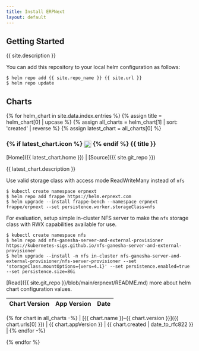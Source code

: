 ```yaml
---
title: Install ERPNext
layout: default
---
```


## Getting Started

{{ site.description }}

You can add this repository to your local helm configuration as follows:

```console
$ helm repo add {{ site.repo_name }} {{ site.url }}
$ helm repo update
```

## Charts

{% for helm_chart in site.data.index.entries %}
{% assign title = helm_chart[0] | upcase %}
{% assign all_charts = helm_chart[1] | sort: 'created' | reverse %}
{% assign latest_chart = all_charts[0] %}

<h3>
  {% if latest_chart.icon %}
  <img src="{{ latest_chart.icon }}" style="height:1.2em;vertical-align: middle;" />
  {% endif %}
  {{ title }}
</h3>

[Home]({{ latest_chart.home }}) \| [Source]({{ site.git_repo }})

{{ latest_chart.description }}

Use valid storage class with access mode ReadWriteMany instead of `nfs`

```console
$ kubectl create namespace erpnext
$ helm repo add frappe https://helm.erpnext.com
$ helm upgrade --install frappe-bench --namespace erpnext frappe/erpnext --set persistence.worker.storageClass=nfs
```

For evaluation, setup simple in-cluster NFS server to make the `nfs` storage class with RWX capabilities available for use.

```console
$ kubectl create namespace nfs
$ helm repo add nfs-ganesha-server-and-external-provisioner https://kubernetes-sigs.github.io/nfs-ganesha-server-and-external-provisioner
$ helm upgrade --install -n nfs in-cluster nfs-ganesha-server-and-external-provisioner/nfs-server-provisioner --set 'storageClass.mountOptions={vers=4.1}' --set persistence.enabled=true --set persistence.size=8Gi
```

[Read]({{ site.git_repo }}/blob/main/erpnext/README.md) more about helm chart configuration values.

| Chart Version | App Version | Date |
|---------------|-------------|------|
{% for chart in all_charts -%}
| [{{ chart.name }}-{{ chart.version }}]({{ chart.urls[0] }}) | {{ chart.appVersion }} | {{ chart.created | date_to_rfc822 }} |
{% endfor -%}

{% endfor %}
